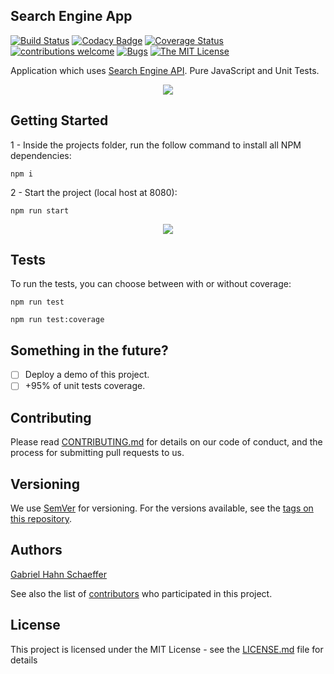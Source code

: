 ## Search Engine App

[![Build Status](https://travis-ci.com/gabriel-hahn/search-engine-app.svg?branch=master)](https://travis-ci.com/gabriel-hahn/search-engine-app) [![Codacy Badge](https://api.codacy.com/project/badge/Grade/75fd39edf8574cc5a9b7d5dc5efa7533)](https://www.codacy.com/app/gabriel_hahn/search-engine-app?utm_source=github.com&amp;utm_medium=referral&amp;utm_content=gabriel-hahn/search-engine-app&amp;utm_campaign=Badge_Grade) [![Coverage Status](https://coveralls.io/repos/github/gabriel-hahn/search-engine-app/badge.svg?branch=master)](https://coveralls.io/github/gabriel-hahn/search-engine-app?branch=master) [![contributions welcome](https://img.shields.io/badge/contributions-welcome-brightgreen.svg?style=flat)](https://github.com/gabriel-hahn/search-engine-app/pulls) [![Bugs](https://img.shields.io/github/issues/gabriel-hahn/search-engine-app/bug.svg)](https://github.com/gabriel-hahn/search-engine-app/issues?utf8=?&q=is%3Aissue+is%3Aopen+label%3Abug) [![The MIT License](https://img.shields.io/badge/license-MIT-blue.svg?style=flat-square)](http://opensource.org/licenses/MIT)

Application which uses [Search Engine API](https://github.com/gabriel-hahn/search-engine). Pure JavaScript and Unit Tests.

<p align="center">
  <img src="https://media.giphy.com/media/vczAjQ4Y74Qck1SGwQ/giphy.gif">
</p>

## Getting Started

1 - Inside the projects folder, run the follow command to install all NPM dependencies:

```
npm i
```

2 - Start the project (local host at 8080):

```
npm run start
```

<p align="center">
  <img src="https://media.giphy.com/media/U7vgFmcHNXk72nryTO/giphy.gif">
</p>

## Tests
To run the tests, you can choose between with or without coverage:

```
npm run test
```

```
npm run test:coverage
```

## Something in the future?

- [ ] Deploy a demo of this project.
- [ ] +95% of unit tests coverage.

## Contributing

Please read [CONTRIBUTING.md](https://gist.github.com/PurpleBooth/b24679402957c63ec426) for details on our code of conduct, and the process for submitting pull requests to us.

## Versioning

We use [SemVer](http://semver.org/) for versioning. For the versions available, see the [tags on this repository](https://github.com/search-engine-app/tags).

## Authors

[Gabriel Hahn Schaeffer](https://github.com/gabriel-hahn/)

See also the list of [contributors](https://github.com/gabriel-hahn/search-engine-app/contributors) who participated in this project.

## License

This project is licensed under the MIT License - see the [LICENSE.md](LICENSE.md) file for details
